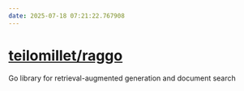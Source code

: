 ```yaml
---
date: 2025-07-18 07:21:22.767908
---
```


# [teilomillet/raggo](https://github.com/teilomillet/raggo)

Go library for retrieval-augmented generation and document search
